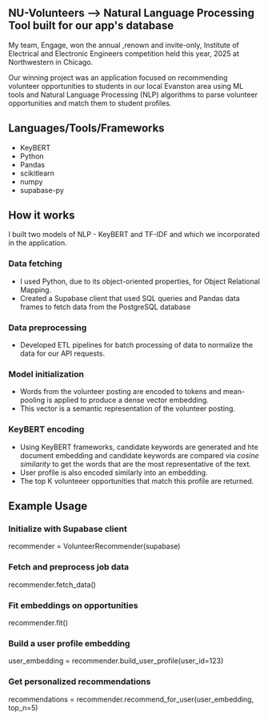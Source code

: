 
## NU-Volunteers --> Natural Language Processing Tool built for our app's database

My team, Engage, won the annual ,renown and invite-only, Institute of Electrical and Electronic Engineers competition held this year, 2025 at Northwestern in Chicago. 

Our winning project was an application focused on recommending volunteer opportunities to students in our local Evanston area using ML tools and Natural Language Processing (NLP) algorithms to parse volunteer opportunities and match them to student profiles.


## Languages/Tools/Frameworks
- KeyBERT
- Python
- Pandas
- scikitlearn
- numpy
- supabase-py
  

## How it works
I built two models of NLP - KeyBERT and TF-IDF and which we incorporated in the application.

### Data fetching
- I used Python, due to its object-oriented properties, for Object Relational Mapping.
- Created a Supabase client that used SQL queries and Pandas data frames to fetch data from the PostgreSQL database

### Data preprocessing
- Developed ETL pipelines for batch processing of data to normalize the data for our API requests.

### Model initialization 
- Words from the volunteer posting are encoded to tokens and mean-pooling is applied to produce a dense vector embedding.
- This vector is a semantic representation of the volunteer posting.

### KeyBERT encoding
- Using KeyBERT frameworks, candidate keywords are generated and hte document embedding and candidate keywords are compared via _cosine similarity_ to get the words that are the most representative of the text.
- User profile is also encoded similarly into an embedding.
- The top K volunteeer opportunities that match this profile are returned.


## Example Usage
### Initialize with Supabase client
recommender = VolunteerRecommender(supabase)

### Fetch and preprocess job data
recommender.fetch_data()

### Fit embeddings on opportunities
recommender.fit()

### Build a user profile embedding
user_embedding = recommender.build_user_profile(user_id=123)

### Get personalized recommendations
recommendations = recommender.recommend_for_user(user_embedding, top_n=5)
